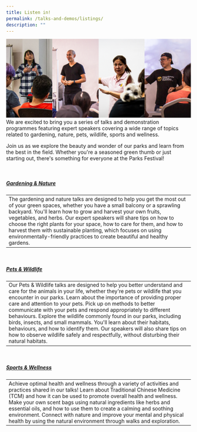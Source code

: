 ```yaml
---
title: Listen in!
permalink: /talks-and-demos/listings/
description: ""
---
```

![Speakers](/images/talks%20montage.png)
We are excited to bring you a series of talks and demonstration programmes featuring expert speakers covering a wide range of topics related to gardening, nature, pets, wildlife, sports and wellness. 

Join us as we explore the beauty and wonder of our parks and learn from the best in the field. Whether you're a seasoned green thumb or just starting out, there's something for everyone at the Parks Festival!

<br>

##### [Gardening &amp; Nature](/talks-and-demos/gardening-and-nature/)
|  | 
| -------- |
| The gardening and nature talks are designed to help you get the most out of your green spaces, whether you have a small balcony or a sprawling backyard. You'll learn how to grow and harvest your own fruits, vegetables, and herbs. Our expert speakers will share tips on how to choose the right plants for your space, how to care for them, and how to harvest them with sustainable planting, which focuses on using environmentally-friendly practices to create beautiful and healthy gardens.

<br>

##### [Pets &amp; Wildlife](/talks-and-demos/pets-and-wildlife/)
| | 
| -------- |
| Our Pets &amp; Wildlife talks are designed to help you better understand and care for the animals in your life, whether they're pets or wildlife that you encounter in our parks. Learn about the importance of providing proper care and attention to your pets. Pick up on methods to better communicate with your pets and respond appropriately to different behaviours. Explore the wildlife commonly found in our parks, including birds, insects, and small mammals. You'll learn about their habitats, behaviours, and how to identify them. Our speakers will also share tips on how to observe wildlife safely and respectfully, without disturbing their natural habitats. 

<br>

##### [Sports &amp; Wellness](/talks-and-demos/sports-and-wellness/)
| | 
| -------- |
| Achieve optimal health and wellness through a variety of activities and practices shared in our talks! Learn about Traditional Chinese Medicine (TCM) and how it can be used to promote overall health and wellness. Make your own scent bags using natural ingredients like herbs and essential oils, and how to use them to create a calming and soothing environment. Connect with nature and improve your mental and physical health by using the natural environment through walks and exploration. |
